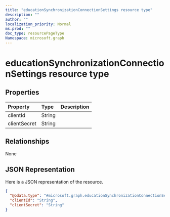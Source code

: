```yaml
---
title: "educationSynchronizationConnectionSettings resource type"
description: ""
author: ""
localization_priority: Normal
ms.prod: ""
doc_type: resourcePageType
Namespace: microsoft.graph
---
```



# educationSynchronizationConnectionSettings resource type



## Properties
|Property|Type|Description|
|:---|:---|:---|
|clientId|String||
|clientSecret|String||

## Relationships
None

## JSON Representation
Here is a JSON representation of the resource.
<!-- {
  "blockType": "resource",
  "@odata.type": "microsoft.graph.educationSynchronizationConnectionSettings"
}
-->
``` json
{
  "@odata.type": "#microsoft.graph.educationSynchronizationConnectionSettings",
  "clientId": "String",
  "clientSecret": "String"
}
```

